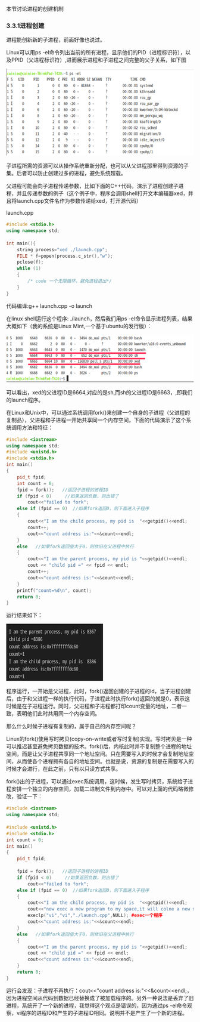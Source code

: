 本节讨论进程的创建机制

### 3.3.1进程创建

进程能创新新的子进程，前面好像也说过。

Linux可以用ps -el命令列出当前的所有进程，显示他们的PID（进程标识符），以及PPID（父进程标识符）,进而展示进程和子进程之间完整的父子关系，如下图

![](../../assets/2022-10-12-17-05-31-image.png)

子进程所需的资源可以从操作系统重新分配，也可以从父进程那里得到资源的子集。后者可以防止创建过多的进程，避免系统超载。

父进程可能会向子进程传递参数，比如下面的C++代码，演示了进程创建子进程，并且传递参数的例子（这个例子中，程序会调用shell打开文本编辑器xed，并且将launch.cpp文件名作为参数传递给xed，打开源代码）

launch.cpp

```cpp
#include <stdio.h>
using namespace std;

int main(){
    string process="xed ./launch.cpp";
    FILE * f=popen(process.c_str(),"w");
    pclose(f);
    while (1)
    {
        /* code 一个无限循环，避免进程退出*/
    }
}
```

代码编译:g++ launch.cpp -o launch

在linux shell运行这个程序: ./launch，然后我们用ps -el命令显示进程列表，结果大概如下（我的系统是Linux Mint,一个基于ubuntu的发行版）：

![](../../assets/2022-10-12-19-43-20-image.png)

可以看出，xed的父进程ID是6664,对应的是sh,而sh的父进程ID是6663，,即我们的launch程序。

在Linux和Unix中，可以通过系统调用fork()来创建一个自身的子进程（父进程的复制品），父进程和子进程一开始共享同一个内存空间，下面的代码演示了这个系统调用方法和特征：

```cpp
#include <iostream>
using namespace std;
#include <unistd.h>  
#include <stdio.h>   
int main()   
{   
    pid_t fpid;  
    int count = 0;  
    fpid = fork();   //返回子进程的进程ID
    if (fpid < 0)     //如果返回负数，则出错了
        cout<<"failed to fork";   
    else if (fpid == 0)  //如果fork返回0，则下面进入子程序 
    {  
        cout<<"I am the child process, my pid is  "<<getpid()<<endl;   
        count++;  
        cout<<"count address is:"<<&count<<endl;
    }  
    else   //如果fork返回值大于0，则依旧在父进程中执行
    {  
        cout<<"I am the parent process, my pid is "<<getpid()<<endl;
        cout << "child pid =" << fpid << endl;
        count++;  
        cout<<"count address is:"<<&count<<endl;
    }  
    printf("count=%d\n", count);  
    return 0;  
}
```

运行结果如下：

![](../../assets/2022-10-12-20-18-25-image.png)

程序运行，一开始是父进程，此时，fork()返回创建的子进程的id，当子进程创建后，由于和父进程一样的执行代码，子进程此时执行fork()返回的就是0，表示这时候是在子进程运行。同时，父进程和子进程都打印count变量的地址，二者一致，表明他们此时共用同一个内存空间。

那么什么时候子进程有复制的，属于自己的内存空间呢？

Linux的fork()使用写时拷贝(copy-on-write或者写时复制)实现。写时拷贝是一种可以推迟甚至避免拷贝数据的技术。fork()后，内核此时并不复制整个进程的地址空间，而是让父子进程共享同一个地址空间。只在需要写入的时候才会复制地址空间，从而使各个进程拥有各自的地址空间。也就是说，资源的复制是在需要写入的时候才会进行，在此之前，只有以只读方式共享。

fork()出的子进程，可以通过exec系统调用，这时候，发生写时拷贝，系统给子进程安排一个独立的内存空间，加载二进制文件到内存中。可以对上面的代码略微修改，验证一下：

```cpp
#include <iostream>
using namespace std;

#include <unistd.h>  
#include <stdio.h>   
int count = 0; 
int main()   
{   
    pid_t fpid;  

    fpid = fork();   //返回子进程的进程ID
    if (fpid < 0)     //如果返回负数，则出错了
        cout<<"failed to fork";   
    else if (fpid == 0)  //如果fork返回0，则下面进入子程序 
    {
        cout<<"I am the child process, my pid is  "<<getpid()<<endl; 
        cout<<"now exec a new program to my space,it will colne a new memory copy!"<<endl;
        execlp("vi","vi","./launch.cpp",NULL); #exec一个程序
        cout<<"count address is:"<<&count<<endl;
    }  
    else   //如果fork返回值大于0，则依旧在父进程中执行
    {  
        cout<<"I am the parent process, my pid is "<<getpid()<<endl;
        cout << "child pid =" << fpid << endl;
        cout<<"count address is:"<<&count<<endl;
    }  
    return 0;  
}
```

运行会发现：子进程不再执行：cout<<"count address is:"<<&count<<endl;，因为进程空间从代码到数据已经替换成了被加载程序的。另外一种说法是丢弃了旧进程，系统开了一个新的进程，我觉得这个观点是错误的，因为通过ps -el命令观察，vi程序的进程ID和产生的子进程ID相同。说明并不是产生了一个新的进程。
